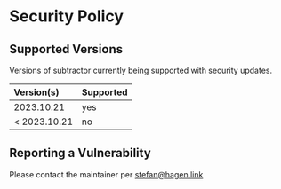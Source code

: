 # Security Policy

## Supported Versions

Versions of subtractor currently being supported with security updates.

| Version(s)   | Supported |
|:-------------|:----------|
| 2023.10.21   | yes       |
| < 2023.10.21 | no        |

## Reporting a Vulnerability

Please contact the maintainer per stefan@hagen.link
